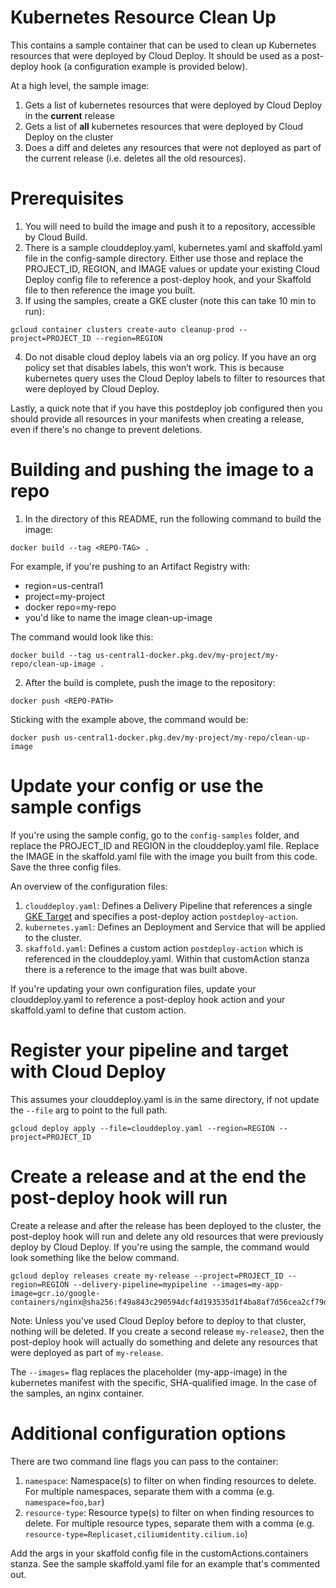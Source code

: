 # Kubernetes Resource Clean Up
This contains a sample container that can be used to clean up Kubernetes
resources that were deployed by Cloud Deploy. It should be used as a post-deploy
hook (a configuration example is provided below).

At a high level, the sample image:
1. Gets a list of kubernetes resources that were deployed by Cloud Deploy in the 
   **current** release
2. Gets a list of **all** kubernetes resources that were deployed by Cloud Deploy
   on the cluster
3. Does a diff and deletes any resources that were not deployed as part of the
   current release (i.e. deletes all the old resources).

# Prerequisites
1. You will need to build the image and push it to a repository, accessible by
Cloud Build.
2. There is a sample clouddeploy.yaml, kubernetes.yaml and skaffold.yaml file in
the config-sample directory. Either use those and replace the PROJECT_ID, 
REGION, and IMAGE values or update your existing Cloud Deploy config
file to reference a post-deploy hook, and your Skaffold file to then reference
the image you built.
3. If using the samples, create a GKE cluster (note this can take 10 min to run):

```
gcloud container clusters create-auto cleanup-prod --project=PROJECT_ID --region=REGION
```
4. Do not disable cloud deploy labels via an org policy. If you have an org
policy set that disables labels, this won’t work. This is because kubernetes 
query uses the Cloud Deploy labels to filter to resources that were deployed
by Cloud Deploy.

Lastly, a quick note that if you have this postdeploy job configured then you
should provide all resources in your manifests when creating a release, even if
there's no change to prevent deletions. 

# Building and pushing the image to a repo
1. In the directory of this README, run the following command to build the image:

```
docker build --tag <REPO-TAG> . 
```

For example, if you're pushing to an Artifact Registry with:
* region=us-central1
* project=my-project
* docker repo=my-repo
* you'd like to name the image clean-up-image

The command would look like this:

```
docker build --tag us-central1-docker.pkg.dev/my-project/my-repo/clean-up-image .
```

2. After the build is complete, push the image to the repository:

```
docker push <REPO-PATH>
```

Sticking with the example above, the command would be:

```
docker push us-central1-docker.pkg.dev/my-project/my-repo/clean-up-image
```

# Update your config or use the sample configs

If you're using the sample config, go to the `config-samples` folder, and replace
the PROJECT_ID and REGION in the clouddeploy.yaml file. Replace the IMAGE in the
skaffold.yaml file with the image you built from this code. Save the three
config files. 

An overview
of the configuration files:
1. `clouddeploy.yaml`: Defines a Delivery Pipeline that references a single
[GKE Target](https://cloud.google.com/deploy/docs/deploy-app-gke) and specifies
a post-deploy action `postdeploy-action`.
1. `kubernetes.yaml`: Defines an Deployment and Service that will be applied to the cluster.
1. `skaffold.yaml`: Defines a custom action `postdeploy-action` which is referenced in the clouddeploy.yaml. 
Within that customAction stanza there is a reference to the image that was
built above. 

If you're updating your own configuration files, update your clouddeploy.yaml
to reference a post-deploy hook action and your skaffold.yaml to define that
custom action.

# Register your pipeline and target with Cloud Deploy

This assumes your clouddeploy.yaml is in the same directory, if not update the 
`--file` arg to point to the full path.

```
gcloud deploy apply --file=clouddeploy.yaml --region=REGION --project=PROJECT_ID
```

# Create a release and at the end the post-deploy hook will run

Create a release and after the release has been deployed to the cluster, the
post-deploy hook will run and delete any old resources that were previously 
deploy by Cloud Deploy. If you're using the sample, the command would look 
something like the below command. 

```
gcloud deploy releases create my-release --project=PROJECT_ID --region=REGION --delivery-pipeline=mypipeline --images=my-app-image=gcr.io/google-containers/nginx@sha256:f49a843c290594dcf4d193535d1f4ba8af7d56cea2cf79d1e9554f077f1e7aaa
```

Note: Unless you've used Cloud Deploy before to deploy to that cluster, nothing
will be deleted. If you create a second release `my-release2`, then the post-deploy
hook will actually do something and delete any resources that were deployed as
part of `my-release`. 

The `--images=` flag replaces the placeholder (my-app-image) in the kubernetes 
manifest with the specific, SHA-qualified image. In the case of the samples, 
an nginx container.

# Additional configuration options

There are two command line flags you can pass to the container:

1. `namespace`: Namespace(s) to filter on when finding resources to delete. For 
    multiple namespaces, separate them with a comma (e.g. `namespace=foo,bar`)
2. `resource-type`: Resource type(s) to filter on when finding resources to
    delete. For multiple resource types, separate them with a comma (e.g.
    `resource-type=Replicaset,ciliumidentity.cilium.io`)

Add the args in your skaffold config file in the customActions.containers
stanza. See the sample skaffold.yaml file for an example that's commented out.